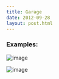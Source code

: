 ```yaml
---
title: Garage
date: 2012-09-28
layout: post.html
---
```


### Examples:
![image](https://user-images.githubusercontent.com/19536044/58283100-21979400-7d6d-11e9-891c-7a26f9eff5d1.png)

![image](https://user-images.githubusercontent.com/19536044/58283128-2ceabf80-7d6d-11e9-94e7-404ff75f8d28.png)
